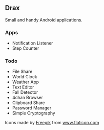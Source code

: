## Drax

Small and handy Android applications.

### Apps

- Notification Listener
- Step Counter

### Todo

- File Share
- World Clock
- Weather App
- Text Editor
- Fall Detector
- 4chan Browser
- Clipboard Share
- Password Manager
- Simple Cryptography

<div>Icons made by <a href="https://www.freepik.com" title="Freepik">Freepik</a> from <a href="https://www.flaticon.com/" title="Flaticon">www.flaticon.com</a></div>
